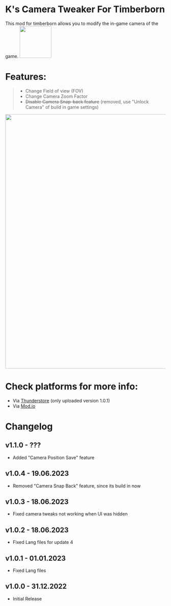 # K's Camera Tweaker For Timberborn
This mod for timberborn allows you to modify the in-game camera of the game. <img src="https://raw.githubusercontent.com/averon420/Timberborn_Mods/master/TB_CameraTweaker/icon.png" width="100" />

# Features:
> - Change Field of view (FOV)
> - Change Camera Zoom Factor
> - ~~Disable Camera Snap-back feature~~ (removed, use "Unlock Camera" of build in game settings)
<img src="https://raw.githubusercontent.com/averon420/Timberborn_Mods/master/TB_CameraTweaker/_package/Logo/Presentation Logo.png" width="800" />

# Check platforms for more info:
- Via [Thunderstore](https://timberborn.thunderstore.io/) (only uploaded version 1.0.1)
- Via [Mod.io](https://mod.io/g/timberborn?tags-in=Mod)

# Changelog

## v1.1.0 - ???
- Added "Camera Position Save" feature

## v1.0.4 - 19.06.2023
- Removed "Camera Snap Back" feature, since its build in now

## v1.0.3 - 18.06.2023
- Fixed camera tweaks not working when UI was hidden

## v1.0.2 - 18.06.2023
- Fixed Lang files for update 4

## v1.0.1 - 01.01.2023
- Fixed Lang files

## v1.0.0 - 31.12.2022
- Initial Release